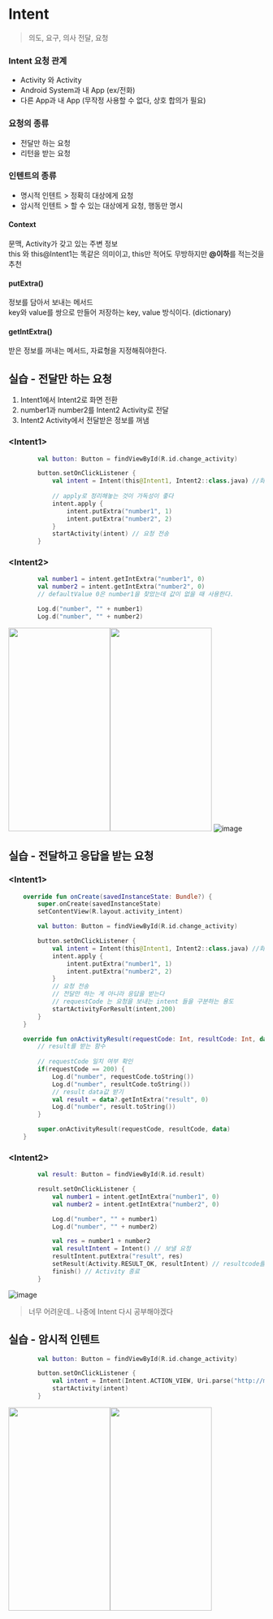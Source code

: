 # Intent
> 의도, 요구, 의사 전달, 요청

### Intent 요청 관계 
- Activity 와 Activity
- Android System과 내 App (ex/전화)
- 다른 App과 내 App (무작정 사용할 수 없다, 상호 합의가 필요)

### 요청의 종류
- 전달만 하는 요청
- 리턴을 받는 요청

### 인텐트의 종류
- 명시적 인텐트 > 정확히 대상에게 요청
- 암시적 인텐트 > 할 수 있는 대상에게 요청, 행동만 명시

#### Context
문맥, Activity가 갖고 있는 주변 정보  
this 와 this@Intent1는 똑같은 의미이고, this만 적어도 무방하지만 **@이하**를 적는것을 추천

#### putExtra()
정보를 담아서 보내는 메서드  
key와 value를 쌍으로 만들어 저장하는 key, value 방식이다. (dictionary)

#### getIntExtra()
받은 정보를 꺼내는 메서드, 자료형을 지정해줘야한다.

## 실습 - 전달만 하는 요청
1. Intent1에서 Intent2로 화면 전환
2. number1과 number2를 Intent2 Activity로 전달
3. Intent2 Activity에서 전달받은 정보를 꺼냄

### \<Intent1\>
  
```kotlin
        val button: Button = findViewById(R.id.change_activity)

        button.setOnClickListener {
            val intent = Intent(this@Intent1, Intent2::class.java) //화면 전환 요청
            
            // apply로 정리해놓는 것이 가독성이 좋다
            intent.apply {
                intent.putExtra("number1", 1)
                intent.putExtra("number2", 2)   
            }
            startActivity(intent) // 요청 전송
        }
```
  
### \<Intent2\>
  
```kotlin
        val number1 = intent.getIntExtra("number1", 0)
        val number2 = intent.getIntExtra("number2", 0)
        // defaultValue 0은 number1을 찾았는데 값이 없을 때 사용한다.

        Log.d("number", "" + number1)
        Log.d("number", "" + number2)
```
  
<img src="https://user-images.githubusercontent.com/86659995/130576771-aa97f66f-f457-495a-85e4-f0d90c406d29.png" width = "200" height = "400"/><img src="https://user-images.githubusercontent.com/86659995/130576802-ea0e02df-2bd1-470f-a829-0f0403728ea9.png" width = "200" height = "400"/>
![image](https://user-images.githubusercontent.com/86659995/130588676-ae7be332-5d8e-4d60-ac6c-2c0f0edcbb48.png)

## 실습 - 전달하고 응답을 받는 요청


### \<Intent1\>
  
```kotlin
    override fun onCreate(savedInstanceState: Bundle?) {
        super.onCreate(savedInstanceState)
        setContentView(R.layout.activity_intent)

        val button: Button = findViewById(R.id.change_activity)

        button.setOnClickListener {
            val intent = Intent(this@Intent1, Intent2::class.java) //화면 전환 요청
            intent.apply {
                intent.putExtra("number1", 1)
                intent.putExtra("number2", 2)
            }
            // 요청 전송
            // 전달만 하는 게 아니라 응답을 받는다
            // requestCode 는 요청을 보내는 intent 들을 구분하는 용도
            startActivityForResult(intent,200)
        }
    }

    override fun onActivityResult(requestCode: Int, resultCode: Int, data: Intent?) {
        // result를 받는 함수
      
        // requestCode 일치 여부 확인
        if(requestCode == 200) {
            Log.d("number", requestCode.toString())
            Log.d("number", resultCode.toString())
            // result data값 받기
            val result = data?.getIntExtra("result", 0)
            Log.d("number", result.toString())
        }

        super.onActivityResult(requestCode, resultCode, data)
    }
```
  
### \<Intent2\>
  
```kotlin
        val result: Button = findViewById(R.id.result)

        result.setOnClickListener {
            val number1 = intent.getIntExtra("number1", 0)
            val number2 = intent.getIntExtra("number2", 0)

            Log.d("number", "" + number1)
            Log.d("number", "" + number2)

            val res = number1 + number2
            val resultIntent = Intent() // 보낼 요청
            resultIntent.putExtra("result", res)
            setResult(Activity.RESULT_OK, resultIntent) // resultcode를 RESULT_OK (-1)로 설정, resultIntent
            finish() // Activity 종료
        }
```
![image](https://user-images.githubusercontent.com/86659995/130597508-a032ab44-9011-46d2-b245-3df7f9ca9b12.png)

> 너무 어려운데.. 나중에 Intent 다시 공부해야겠다

## 실습 - 암시적 인텐트

```kotlin
        val button: Button = findViewById(R.id.change_activity)

        button.setOnClickListener {
            val intent = Intent(Intent.ACTION_VIEW, Uri.parse("http://m.naver.com"))
            startActivity(intent)
        }
```
<img src="https://user-images.githubusercontent.com/86659995/130576771-aa97f66f-f457-495a-85e4-f0d90c406d29.png" width = "200" height = "400"/><img src="https://user-images.githubusercontent.com/86659995/130599660-bf995551-d6f2-422b-8f84-9dcc81d17156.png" width = "200" height = "400"/>
